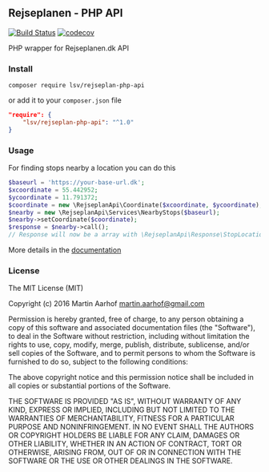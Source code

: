 Rejseplanen - PHP API
---------------------

[![Build Status](https://travis-ci.org/lsv/rejseplan-php-api.svg?branch=master)](https://travis-ci.org/lsv/rejseplan-php-api) 
[![codecov](https://codecov.io/gh/lsv/rejseplan-php-api/branch/master/graph/badge.svg)](https://codecov.io/gh/lsv/rejseplan-php-api)

PHP wrapper for Rejseplanen.dk API

### Install

`composer require lsv/rejseplan-php-api`

or add it to your `composer.json` file

```json
"require": {
    "lsv/rejseplan-php-api": "^1.0"
}
```

### Usage

For finding stops nearby a location you can do this

```php
$baseurl = 'https://your-base-url.dk';
$xcoordinate = 55.442952;
$ycoordinate = 11.791372;
$coordinate = new \RejseplanApi\Coordinate($xcoordinate, $ycoordinate);
$nearby = new \RejseplanApi\Services\NearbyStops($baseurl);
$nearby->setCoordinate($coordinate);
$response = $nearby->call();
// Response will now be a array with \RejseplanApi\Response\StopLocationResponse
```

More details in the [documentation](docs/index.md)

### License

The MIT License (MIT)

Copyright (c) 2016 Martin Aarhof martin.aarhof@gmail.com

Permission is hereby granted, free of charge, to any person obtaining a copy of this software and associated documentation files (the "Software"), to deal in the Software without restriction, including without limitation the rights to use, copy, modify, merge, publish, distribute, sublicense, and/or sell copies of the Software, and to permit persons to whom the Software is furnished to do so, subject to the following conditions:

The above copyright notice and this permission notice shall be included in all copies or substantial portions of the Software.

THE SOFTWARE IS PROVIDED "AS IS", WITHOUT WARRANTY OF ANY KIND, EXPRESS OR IMPLIED, INCLUDING BUT NOT LIMITED TO THE WARRANTIES OF MERCHANTABILITY, FITNESS FOR A PARTICULAR PURPOSE AND NONINFRINGEMENT. IN NO EVENT SHALL THE AUTHORS OR COPYRIGHT HOLDERS BE LIABLE FOR ANY CLAIM, DAMAGES OR OTHER LIABILITY, WHETHER IN AN ACTION OF CONTRACT, TORT OR OTHERWISE, ARISING FROM, OUT OF OR IN CONNECTION WITH THE SOFTWARE OR THE USE OR OTHER DEALINGS IN THE SOFTWARE.
